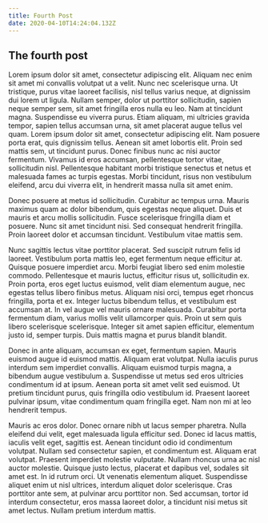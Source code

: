 ```yaml
---
title: Fourth Post
date: 2020-04-10T14:24:04.132Z
---
```

The fourth post
---
Lorem ipsum dolor sit amet, consectetur adipiscing elit. Aliquam nec enim sit amet mi convallis volutpat ut a velit. Nunc nec scelerisque urna. Ut tristique, purus vitae laoreet facilisis, nisl tellus varius neque, at dignissim dui lorem ut ligula. Nullam semper, dolor ut porttitor sollicitudin, sapien neque semper sem, sit amet fringilla eros nulla eu leo. Nam at tincidunt magna. Suspendisse eu viverra purus. Etiam aliquam, mi ultricies gravida tempor, sapien tellus accumsan urna, sit amet placerat augue tellus vel quam. Lorem ipsum dolor sit amet, consectetur adipiscing elit. Nam posuere porta erat, quis dignissim tellus. Aenean sit amet lobortis elit. Proin sed mattis sem, ut tincidunt purus. Donec finibus nunc ac nisi auctor fermentum. Vivamus id eros accumsan, pellentesque tortor vitae, sollicitudin nisl. Pellentesque habitant morbi tristique senectus et netus et malesuada fames ac turpis egestas. Morbi tincidunt, risus non vestibulum eleifend, arcu dui viverra elit, in hendrerit massa nulla sit amet enim.

Donec posuere at metus id sollicitudin. Curabitur ac tempus urna. Mauris maximus quam ac dolor bibendum, quis egestas neque aliquet. Duis et mauris et arcu mollis sollicitudin. Fusce scelerisque fringilla diam et posuere. Nunc sit amet tincidunt nisi. Sed consequat hendrerit fringilla. Proin laoreet dolor et accumsan tincidunt. Vestibulum vitae mattis sem.

Nunc sagittis lectus vitae porttitor placerat. Sed suscipit rutrum felis id laoreet. Vestibulum porta mattis leo, eget fermentum neque efficitur at. Quisque posuere imperdiet arcu. Morbi feugiat libero sed enim molestie commodo. Pellentesque et mauris luctus, efficitur risus ut, sollicitudin ex. Proin porta, eros eget luctus euismod, velit diam elementum augue, nec egestas tellus libero finibus metus. Aliquam nisi orci, tempus eget rhoncus fringilla, porta et ex. Integer luctus bibendum tellus, et vestibulum est accumsan at. In vel augue vel mauris ornare malesuada. Curabitur porta fermentum diam, varius mollis velit ullamcorper quis. Proin ut sem quis libero scelerisque scelerisque. Integer sit amet sapien efficitur, elementum justo id, semper turpis. Duis mattis magna et purus blandit blandit.

Donec in ante aliquam, accumsan ex eget, fermentum sapien. Mauris euismod augue id euismod mattis. Aliquam erat volutpat. Nulla iaculis purus interdum sem imperdiet convallis. Aliquam euismod turpis magna, a bibendum augue vestibulum a. Suspendisse ut metus sed eros ultricies condimentum id at ipsum. Aenean porta sit amet velit sed euismod. Ut pretium tincidunt purus, quis fringilla odio vestibulum id. Praesent laoreet pulvinar ipsum, vitae condimentum quam fringilla eget. Nam non mi at leo hendrerit tempus.

Mauris ac eros dolor. Donec ornare nibh ut lacus semper pharetra. Nulla eleifend dui velit, eget malesuada ligula efficitur sed. Donec id lacus mattis, iaculis velit eget, sagittis est. Aenean tincidunt odio id condimentum volutpat. Nullam sed consectetur sapien, et condimentum est. Aliquam erat volutpat. Praesent imperdiet molestie vulputate. Nullam rhoncus urna ac nisl auctor molestie. Quisque justo lectus, placerat et dapibus vel, sodales sit amet est. In id rutrum orci. Ut venenatis elementum aliquet. Suspendisse aliquet enim ut nisl ultrices, interdum aliquet dolor scelerisque. Cras porttitor ante sem, at pulvinar arcu porttitor non. Sed accumsan, tortor id interdum consectetur, eros massa laoreet dolor, a tincidunt nisi metus sit amet lectus. Nullam pretium interdum mattis.
